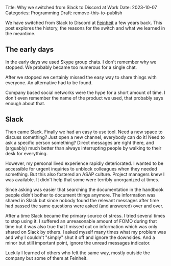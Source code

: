 Title: Why we switched from Slack to Discord at Work
Date: 2023-10-07
Categories: Programming
Draft: remove-this-to-publish

We have switched from Slack to Discord at [Feinheit](https://feinheit.ch) a few years back. This post explores the history, the reasons for the switch and what we learned in the meantime.

## The early days

In the early days we used Skype group chats. I don't remember why we stopped. We probably became too numerous for a single chat.

After we stopped we certainly missed the easy way to share things with everyone. An alternative had to be found. 

Company based social networks were the hype for a short amount of time. I don't even remember the name of the product we used, that probably says enough about that.

## Slack

Then came Slack. Finally we had an easy to use tool. Need a new space to discuss something? Just open a new channel, everybody can do it! Need to ask a specific person something? Direct messages are right there, and (arguably) much better than always interrupting people by walking to their desk for everything. 

However, my personal lived experience rapidly deteriorated. I wanted to be accessible for urgent inquiries to unblock colleagues when they needed something. But this also fostered an ASAP culture. Project managers knew I was available. It didn't help that some were terribly unorganized at times. 

Since asking was easier that searching the documentation in the handbook people didn't bother to document things anymore. The information was shared in Slack but since nobody found the relevant messages after time had passed the same questions were asked (and answered) over and over.

After a time Slack became the primary source of stress. I tried several times to stop using it. I suffered an unreasonable amount of FOMO during that time but it was also true that I missed out on information which was only shared on Slack by others. I asked myself many times what my problem was and why I couldn't "simply" shut it off and ignore the downsides. And a minor but still important point, ignore the unread messages indicator.

Luckily I learned of others who felt the same way, mostly outside the company but some of them at Feinheit. 